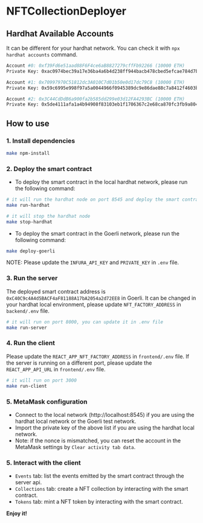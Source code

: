 # NFTCollectionDeployer

## Hardhat Available Accounts
It can be different for your hardhat network. You can check it with `npx hardhat accounts` command.

```bash
Account #0: 0xf39Fd6e51aad88F6F4ce6aB8827279cffFb92266 (10000 ETH)
Private Key: 0xac0974bec39a17e36ba4a6b4d238ff944bacb478cbed5efcae784d7bf4f2ff80

Account #1: 0x70997970C51812dc3A010C7d01b50e0d17dc79C8 (10000 ETH)
Private Key: 0x59c6995e998f97a5a0044966f0945389dc9e86dae88c7a8412f4603b6b78690d

Account #2: 0x3C44CdDdB6a900fa2b585dd299e03d12FA4293BC (10000 ETH)
Private Key: 0x5de4111afa1a4b94908f83103eb1f1706367c2e68ca870fc3fb9a804cdab365a
```

## How to use

### 1. Install dependencies

```bash
make npm-install
```

### 2. Deploy the smart contract

- To deploy the smart contract in the local hardhat network, please run the following command:


```bash
# it will run the hardhat node on port 8545 and deploy the smart contract
make run-hardhat

# it will stop the hardhat node
make stop-hardhat
```

- To deploy the smart contract in the Goerli network, please run the following command:

```bash
make deploy-goerli
```

NOTE: Please update the `INFURA_API_KEY` and `PRIVATE_KEY` in `.env` file.


### 3. Run the server

The deployed smart contract address is `0xC40C9c4A4d5BACF4aF81188A17bA2054a2d72EE8` in Goerli. 
It can be changed in your hardhat local environment, please update `NFT_FACTORY_ADDRESS` in `backend/.env` file.

```bash
# it will run on port 8000, you can update it in .env file
make run-server 
```

### 4. Run the client

Please update the `REACT_APP_NFT_FACTORY_ADDRESS` in `frontend/.env` file.
If the server is running on a different port, please update the `REACT_APP_API_URL` in `frontend/.env` file.

```bash
# it will run on port 3000
make run-client
```

### 5. MetaMask configuration

- Connect to the local network (http://localhost:8545) if you are using the hardhat local network or the Goerli test network.
- Import the private key of the above list if you are using the hardhat local network.
- Note: if the nonce is mismatched, you can reset the account in the MetaMask settings by `Clear activity tab data`.

### 5. Interact with the client

- `Events` tab: list the events emitted by the smart contract through the server api.
- `Collections` tab: create a NFT collection by interacting with the smart contract.
- `Tokens` tab: mint a NFT token by interacting with the smart contract.


**Enjoy it!**